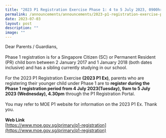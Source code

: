 ```yaml
---
title: "2023 P1 Registration Exercise Phase 1: 4 to 5 July 2023, 0900hrs to 1630hrs"
permalink: /announcements/announcements/2023-p1-registration-exercise-phase-registration/
date: 2023-07-03
layout: post
description: ""
image: ""
---
```

Dear Parents / Guardians,<br>
<br>
Phase 1 registration is for a Singapore Citizen (SC) or Permanent Resident (PR) child born between 2 January 2017 and 1 January 2018 (both dates inclusive) and has a sibling currently studying in our school.<br>
<br>
For the 2023 P1 Registration Exercise <b>(2023 P1 Ex)</b>, parents who are registering their younger child under Phase 1 are to <b>register during the Phase 1 registration period from 4 July 2023(Tuesday), 9am to 5 July 2023 (Wednesday), 4.30pm</b> through the P1 Registration Portal.<br>
<br>
You may refer to MOE P1 website for information on the 2023 P1 Ex. Thank you.<br>
<br>
<b>Web Link</b><br>
[https://www.moe.gov.sg/primary/p1-registration](https://www.moe.gov.sg/primary/p1-registration)